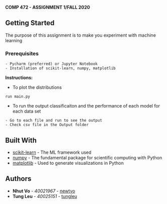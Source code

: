 <b>COMP 472 - ASSIGNMENT 1/FALL 2020</b> <br>
## Getting Started
The purpose of this assignment is to make you experiment with machine learning <br>

### Prerequisites
```
- Pycharm (preferred) or Jupyter Notebook
- Installation of scikit-learn, numpy, matplotlib
```

**Instructions:** <br>
* To plot the distributions
```
run main.py
```
* To run the output classificaiton and the performance of each model for each data set
```
- Go to each file and run to see the output 
- Check csv file in the Output folder
```
## Built With

* [scikit-learn](https://scikit-learn.org/stable/) - The ML framework used
* [numpy](https://numpy.org/) - The fundamental package for scientific computing with Python
* [matplotlib](https://matplotlib.org/) - Used to generate visualizations in Python

## Authors

* **Nhut Vo** - *40021967* - [newtvo](https://github.com/newtvo)
* **Tung Leu** - *40025151* - [tungleu](https://github.com/tungleu)